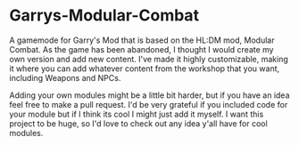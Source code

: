 # Garrys-Modular-Combat
A gamemode for Garry's Mod that is based on the HL:DM mod, Modular Combat. As the game has been abandoned, I thought I would create my own version and add new content.
I've made it highly customizable, making it where you can add whatever content from the workshop that you want, including Weapons and NPCs.

Adding your own modules might be a little bit harder, but if you have an idea feel free to make a pull request. I'd be very grateful if you included code for your
module but if I think its cool I might just add it myself. I want this project to be huge, so I'd love to check out any idea y'all have for cool modules.
